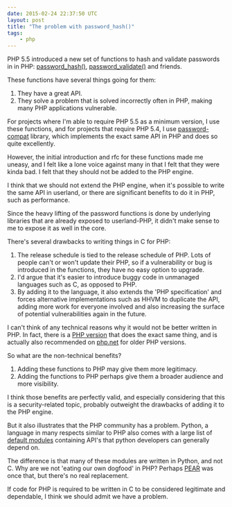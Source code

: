 ```yaml
---
date: 2015-02-24 22:37:50 UTC
layout: post
title: "The problem with password_hash()"
tags:
    - php
---
```


PHP 5.5 introduced a new set of functions to hash and validate passwords in
in PHP: [password_hash()][1], [password_validate()][2] and friends.

These functions have several things going for them:

1. They have a great API.
2. They solve a problem that is solved incorrectly often in PHP, making many
   PHP applications vulnerable.

For projects where I'm able to require PHP 5.5 as a minimum version, I use
these functions, and for projects that require PHP 5.4, I use
[password-compat][3] library, which implements the exact same API in PHP and
does so quite excellently.

However, the initial introduction and rfc for these functions made me uneasy,
and I felt like a lone voice against many in that I felt that they were kinda
bad. I felt that they should not be added to the PHP engine.

I think that we should not extend the PHP engine, when it's possible to write
the same API in userland, or there are significant benefits to do it in PHP,
such as performance.

Since the heavy lifting of the password functions is done by underlying
libraries that are already exposed to userland-PHP, it didn't make sense to
me to expose it as well in the core.

There's several drawbacks to writing things in C for PHP:

1. The release schedule is tied to the release schedule of PHP. Lots of
   people can't or won't update their PHP, so if a vulnerability or bug
   is introduced in the functions, they have no easy option to upgrade.
2. I'd argue that it's easier to introduce buggy code in unmanaged languages
   such as C, as opposed to PHP.
3. By adding it to the language, it also extends the 'PHP specification' and
   forces alternative implementations such as HHVM to duplicate the API,
   adding more work for everyone involved and also increasing the surface of
   potential vulnerabilities again in the future.

I can't think of any technical reasons why it would not be better written in
PHP. In fact, there is a [PHP version][3] that does the exact same thing, and
is actually also recommended on [php.net][5] for older PHP versions.

So what are the non-technical benefits?

1. Adding these functions to PHP may give them more legitimacy.
2. Adding the functions to PHP perhaps give them a broader audience and more
   visibility.

I think those benefits are perfectly valid, and especially considering that
this is a security-related topic, probably outweight the drawbacks of adding
it to the PHP engine.

But it also illustrates that the PHP community has a problem. Python, a
language in many respects similar to PHP also comes with a large list of
[default modules][4] containing API's that python developers can generally
depend on.

The difference is that many of these modules are written in Python, and not
C. Why are we not 'eating our own dogfood' in PHP? Perhaps [PEAR][6] was once
that, but there's no real replacement.

If code for PHP is required to be written in C to be considered legitimate and
dependable, I think we should admit we have a problem.

[1]: http://php.net/manual/en/function.password-hash.php
[2]: http://php.net/manual/en/function.password-verify.php
[3]: https://github.com/ircmaxell/password_compat
[4]: https://docs.python.org/2/py-modindex.html
[5]: http://php.net/manual/en/function.password-verify.php#refsect1-function.password-verify-seealso
[6]: http://pear.php.net/
